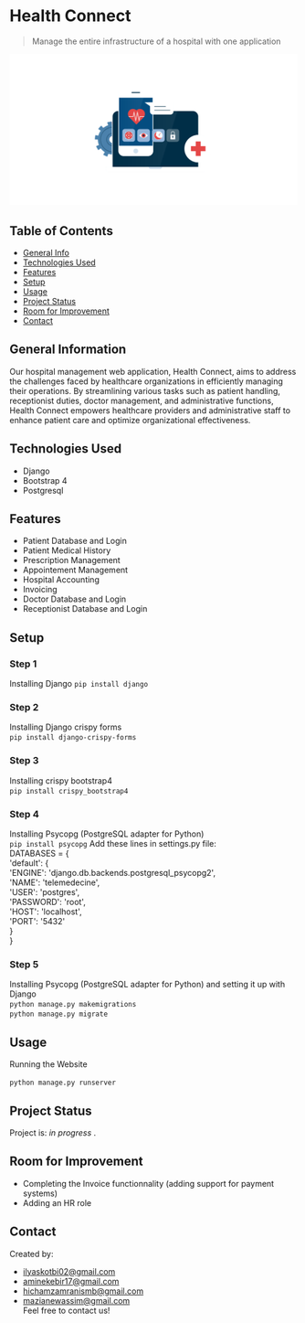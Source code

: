 # Health Connect
> Manage the entire infrastructure of a hospital with one application

![logo](./static/images/medlogo.png)

## Table of Contents
* [General Info](#general-information)
* [Technologies Used](#technologies-used)
* [Features](#features)
* [Setup](#setup)
* [Usage](#usage)
* [Project Status](#project-status)
* [Room for Improvement](#room-for-improvement)
* [Contact](#contact)


## General Information
Our hospital management web application, Health Connect, aims to address the challenges faced by healthcare organizations in efficiently managing their operations. By streamlining various tasks such as patient handling, receptionist duties, doctor management, 
and administrative functions, Health Connect empowers healthcare providers and administrative staff to enhance patient care and optimize organizational effectiveness.


## Technologies Used
- Django 
- Bootstrap 4
- Postgresql


## Features
- Patient Database and Login
- Patient Medical History  
- Prescription Management
- Appointement Management
- Hospital Accounting
- Invoicing
- Doctor Database and Login
- Receptionist Database and Login

## Setup
### Step 1
Installing Django
`pip install django`
### Step 2
Installing Django crispy forms  
`pip install django-crispy-forms`
### Step 3
Installing crispy bootstrap4  
`pip install crispy_bootstrap4`
### Step 4
Installing Psycopg (PostgreSQL adapter for Python)  
`pip install psycopg`
Add these lines in settings.py file:  
  DATABASES = {  
    'default': {  
        'ENGINE': 'django.db.backends.postgresql_psycopg2',  
        'NAME': 'telemedecine',  
        'USER': 'postgres',  
        'PASSWORD': 'root',  
        'HOST': 'localhost',  
        'PORT': '5432'  
    }  
}   

### Step 5
Installing Psycopg (PostgreSQL adapter for Python) and setting it up with Django  
`python manage.py makemigrations`  
`python manage.py migrate`


## Usage
Running the Website  

`python manage.py runserver`


## Project Status
Project is: _in progress_ .


## Room for Improvement
- Completing the Invoice functionnality (adding support for payment systems)
- Adding an HR role

## Contact
Created by:
- ilyaskotbi02@gmail.com
- aminekebir17@gmail.com  
- hichamzamranismb@gmail.com
- mazianewassim@gmail.com  
Feel free to contact us!
